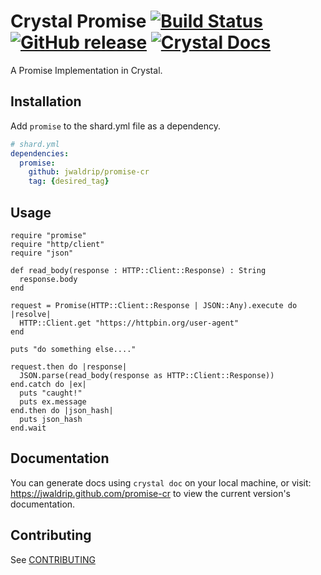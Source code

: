 # Crystal Promise [![Build Status](https://travis-ci.org/jwaldrip/promise-cr.svg?branch=master)](https://travis-ci.org/jwaldrip/promise-cr) [![GitHub release](https://img.shields.io/github/release/jwaldrip/promise-cr.svg)]() [![Crystal Docs](https://img.shields.io/badge/Crystal-Docs-8A2BE2.svg)](https://jwaldrip.github.com/promise-cr)
A Promise Implementation in Crystal.

## Installation

Add `promise` to the shard.yml file as a dependency.

```yml
# shard.yml
dependencies:
  promise:
    github: jwaldrip/promise-cr
    tag: {desired_tag}
```

## Usage

```crystal
require "promise"
require "http/client"
require "json"

def read_body(response : HTTP::Client::Response) : String
  response.body
end

request = Promise(HTTP::Client::Response | JSON::Any).execute do |resolve|
  HTTP::Client.get "https://httpbin.org/user-agent"
end

puts "do something else...."

request.then do |response|
  JSON.parse(read_body(response as HTTP::Client::Response))
end.catch do |ex|
  puts "caught!"
  puts ex.message
end.then do |json_hash|
  puts json_hash
end.wait
```

## Documentation

You can generate docs using `crystal doc` on your local machine,
or visit: https://jwaldrip.github.com/promise-cr to view the current version's
documentation.

## Contributing

See [CONTRIBUTING](/CONTRIBUTING.md)
